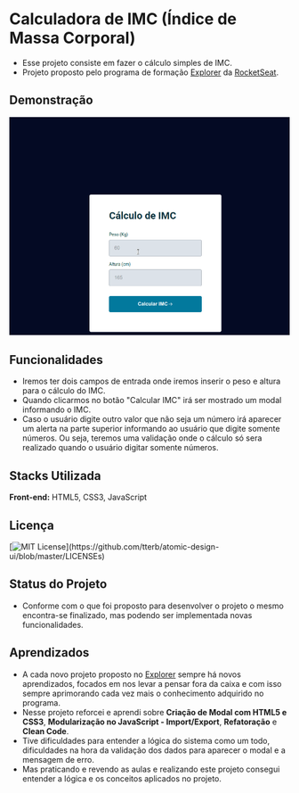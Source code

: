
# Calculadora de IMC (Índice de Massa Corporal)

- Esse projeto consiste em fazer o cálculo simples de IMC.
- Projeto proposto pelo programa de formação [Explorer](https://www.rocketseat.com.br/explorer) da [RocketSeat](https://www.rocketseat.com.br/).


## Demonstração

<img src="https://github.com/wiltonmartinsdev/Calculadora-de-IMC/blob/main/assets/imc.gif?raw=true" />

## Funcionalidades
- Iremos ter dois campos de entrada onde iremos inserir o peso e altura para o cálculo do IMC.
- Quando clicarmos no botão "Calcular IMC" irá ser mostrado um modal informando o IMC.
- Caso o usuário digite outro valor que não seja um número irá aparecer um alerta na parte superior informando ao usuário que digite somente números. Ou seja, teremos uma validação onde o cálculo só sera realizado quando o usuário digitar somente números.


## Stacks Utilizada

**Front-end:** HTML5, CSS3, JavaScript


## Licença

[![MIT License](https://img.shields.io/apm/l/atomic-design-ui.svg?)](https://github.com/tterb/atomic-design-ui/blob/master/LICENSEs)


## Status do Projeto

- Conforme com o que foi proposto para desenvolver o projeto o mesmo encontra-se finalizado, mas podendo ser implementada novas funcionalidades.


## Aprendizados

- A cada novo projeto proposto no [Explorer](https://www.rocketseat.com.br/explorer) sempre há novos aprendizados, focados em nos levar a pensar fora da caixa e com isso sempre aprimorando cada vez mais o conhecimento adquirido no programa.  
- Nesse projeto reforcei e aprendi sobre   **Criação de Modal com HTML5 e CSS3**, **Modularização no JavaScript - Import/Export**, **Refatoração** e **Clean Code**.
- Tive dificuldades para entender a lógica do sistema como um todo, dificuldades na hora da validação dos dados para aparecer o modal e a mensagem de erro.
- Mas praticando e revendo as aulas e realizando este projeto consegui entender a lógica e os conceitos aplicados no projeto.

